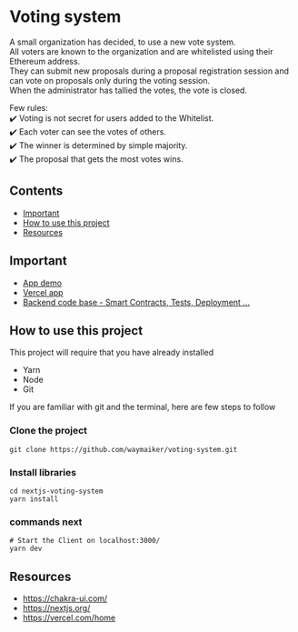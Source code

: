 # Voting system

A small organization has decided, to use a new vote system.  
All voters are known to the organization and are whitelisted using their Ethereum address.   
They can submit new proposals during a proposal registration session and can vote on proposals only during the voting session.  
When the administrator has tallied the votes, the vote is closed.

Few rules:  
✔️ Voting is not secret for users added to the Whitelist.  
✔️ Each voter can see the votes of others.  
✔️ The winner is determined by simple majority.  
✔️ The proposal that gets the most votes wins.  

## Contents
- [Important](#important)
- [How to use this project](#how-to-use-this-project)
- [Resources](#resources)

## Important

- [App demo](https://youtu.be/-qlC1fpG_Ag)
- [Vercel app](https://nextjs-voting-system-mdczrnyz7-wdevblockchain-gmailcom.vercel.app/)
- [Backend code base - Smart Contracts, Tests, Deployment ...](https://github.com/waymaiker/dapps-voting-system/blob/master/README.md#need-to-deploy-the-contract-on-goerli)


## How to use this project
This project will require that you have already installed
* Yarn
* Node
* Git

If you are familiar with git and the terminal, here are few steps to follow

### Clone the project
```shell
git clone https://github.com/waymaiker/voting-system.git
```

### Install libraries
```shell
cd nextjs-voting-system
yarn install
```
### commands next
```shell
# Start the Client on localhost:3000/
yarn dev
```

## Resources

* https://chakra-ui.com/
* https://nextjs.org/
* https://vercel.com/home
